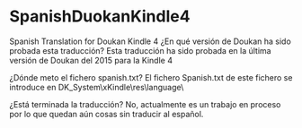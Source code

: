 # SpanishDuokanKindle4
Spanish Translation for Doukan Kindle 4
¿En qué versión de Doukan ha sido probada esta traducción?
Esta traducción ha sido probada en la última versión de Doukan del 2015 para la Kindle 4

¿Dónde meto el fichero spanish.txt?
El fichero Spanish.txt de este fichero se introduce en DK_System\xKindle\res\language\

¿Está terminada la traducción?
No, actualmente es un trabajo en proceso por lo que quedan aún cosas sin traducir al español.
